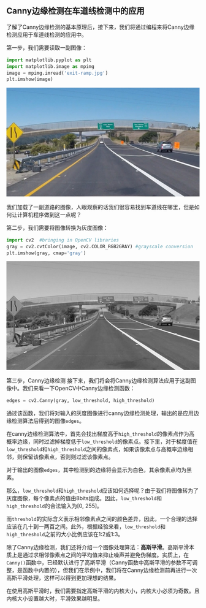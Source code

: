 ## Canny边缘检测在车道线检测中的应用

了解了Canny边缘检测的基本原理后，接下来，我们将通过编程来将Canny边缘检测应用于车道线检测的应用中。

第一步，我们需要读取一副图像：
```python
import matplotlib.pyplot as plt
import matplotlib.image as mpimg
image = mpimg.imread('exit-ramp.jpg')
plt.imshow(image)
```
![CannyImage1](/assets/11.jpg)

我们加载了一副道路的图像，人眼观察的话我们很容易找到车道线在哪里，但是如何让计算机程序做到这一点呢？

第二步，我们需要将图像转换为灰度图像：
```python
import cv2  #bringing in OpenCV libraries
gray = cv2.cvtColor(image, cv2.COLOR_RGB2GRAY) #grayscale conversion
plt.imshow(gray, cmap='gray')
```
![CannyImage2](/assets/12.jpg)

第三步，Canny边缘检测
接下来，我们将会将Canny边缘检测算法应用于这副图像中。我们来看一下OpenCV中Canny边缘检测函数：
```python
edges = cv2.Canny(gray, low_threshold, high_threshold)
```
通过该函数，我们将对输入的灰度图像进行canny边缘检测处理，输出的是应用边缘检测算法后得到的图像`edges`。

在canny边缘检测算法中，首先会找出梯度高于`high_threshold`的像素点作为高概率边缘，同时过滤掉梯度低于`low_threshold`的像素点。接下里，对于梯度值在`low_threshold`和`high_threshold`之间的像素点，如果该像素点与高概率边缘相邻，则保留该像素点，否则则过滤该像素点。

对于输出的图像`edges`，其中检测到的边缘将会显示为白色，其余像素点均为黑素。

那么，`low_threshold`和`high_threshold`应该如何选择呢？由于我们将图像转为了灰度图像，每个像素点的值由8bits组成。因此，`low_threshold`和`high_threshold`的合法输入为[0, 255]。

而`threshold`的实际含义表示相邻像素点之间的颜色差异，因此，一个合理的选择应该在几十到一两百之间。此外，根据经验来看，`low_threshold`和`high_threshold`之前的大小比例应该在1:2或1:3。

除了Canny边缘检测，我们还将介绍一个图像处理算法：**高斯平滑**。高斯平滑本质上是通过求相邻像素点之间的平均值来抑止噪声并避免伪梯度。实质上，在`Canny()`函数中，已经默认进行了高斯平滑（Canny函数中高斯平滑的参数不可调整，是函数中内置的），但我们在示例中，我们将在Canny边缘检测前再进行一次高斯平滑处理，这样可以得到更加理想的结果。

在使用高斯平滑时，我们需要指定高斯平滑的内核大小，内核大小必须为奇数。且内核大小设置越大时，平滑效果越明显。










